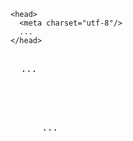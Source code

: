```
<head>
  <meta charset="utf-8"/>
  ...
</head>
```
<pre>
    <meta charset="utf-8"/>
  ...
</head>
</pre>

<pre><head>
  <head>
    <meta charset="utf-8"/>
      ...
  </head>
</head></pre>
